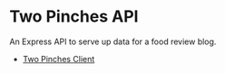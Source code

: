 # Two Pinches API
An Express API to serve up data for a food review blog.
- [Two Pinches Client](https://github.com/jeffkeilman/two-pinches-client)
